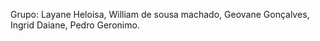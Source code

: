 Grupo:
Layane Heloisa, 
William de sousa machado, 
Geovane Gonçalves,  
Ingrid Daiane, 
Pedro Geronimo.
